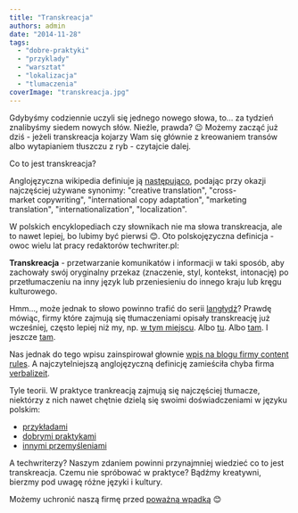 ```yaml
---
title: "Transkreacja"
authors: admin
date: "2014-11-28"
tags:
  - "dobre-praktyki"
  - "przyklady"
  - "warsztat"
  - "lokalizacja"
  - "tlumaczenia"
coverImage: "transkreacja.jpg"
---
```


Gdybyśmy codziennie uczyli się jednego nowego słowa, to... za tydzień znalibyśmy
siedem nowych słów. Nieźle, prawda? 😉 Możemy zacząć już dziś - jeżeli
transkreacja kojarzy Wam się głównie z kreowaniem transów albo wytapianiem
tłuszczu z ryb - czytajcie dalej.

Co to jest transkreacja?

Anglojęzyczna wikipedia definiuje ją
[następująco](http://en.wikipedia.org/wiki/Transcreation), podając przy okazji
najczęściej używane synonimy: "creative translation",
"cross-market copywriting", "international copy adaptation", "marketing
translation", "internationalization", "localization".

W polskich encyklopediach czy słownikach nie ma słowa transkreacja, ale to nawet
lepiej, bo lubimy być pierwsi 😊. Oto polskojęzyczna definicja - owoc wielu lat
pracy redaktorów techwriter.pl:

**Transkreacja** - przetwarzanie komunikatów i informacji w taki sposób, aby
zachowały swój oryginalny przekaz (znaczenie, styl, kontekst, intonację) po
przetłumaczeniu na inny język lub przeniesieniu do innego kraju lub kręgu
kulturowego.

Hmm..., może jednak to słowo powinno trafić do serii
[langłydż](http://techwriter.pl/category/langlydz/)? Prawdę mówiąc, firmy które
zajmują się tłumaczeniami opisały transkreację już wcześniej, często lepiej niż
my, np. [w tym miejscu](http://www.kontekst.pl/pl/oferta/transkreacja). Albo
[tu](http://pl-pl.lionbridge.com/solutions/transcreation/). Albo
[tam](http://mlingua.pl/pol/uslugi/globalizacja/transkreacja.html). I jeszcze
[tam](http://hello-blackbird.com/tlumaczenia/teksty-kreatywne/).

Nas jednak do tego wpisu zainspirował głownie
[wpis na blogu firmy content rules](http://www.contentrules.com/blog/transcrreation-the-reason-to-transcreate-content/).
A najczytelniejszą anglojęzyczną definicję zamieściła chyba firma
[verbalizeit](http://www.verbalizeit.com/what-is-transcreation-a-definition-and-explanation/).

Tyle teorii. W praktyce trankreacją zajmują się najczęściej tłumacze, niektórzy
z nich nawet chętnie dzielą się swoimi doświadczeniami w języku polskim:

- [przykładami](http://wantwords.co.uk/tlumacz/wp-content/uploads/2014/03/Portfolio-WW_T%C5%82umaczenie-kreatywne.pdf)
- [dobrymi praktykami](http://cave.com.pl/wymyslone-w-tlumaczeniu-czyli-transkreacja-w-praktyce/)
- [innymi przemyśleniami](https://firmowetlumaczenia.wordpress.com/2014/02/01/transkreacje-a-co-to-wlasciwie-jest-transkreacja/)

A techwriterzy? Naszym zdaniem powinni przynajmniej wiedzieć co to jest
transkreacja. Czemu nie spróbować w praktyce? Bądźmy kreatywni, bierzmy pod
uwagę różne języki i kultury.

Możemy uchronić naszą firmę przed
[poważną wpadką](http://www.oddee.com/item_93544.aspx) 😊
